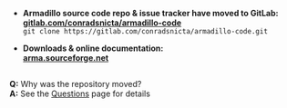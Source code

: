 
* **Armadillo source code repo & issue tracker have moved to GitLab:**  
[**gitlab.com/conradsnicta/armadillo-code**](http://gitlab.com/conradsnicta/armadillo-code)  
`git clone https://gitlab.com/conradsnicta/armadillo-code.git`

* **Downloads & online documentation:**  
[**arma.sourceforge.net**](http://arma.sourceforge.net)

##

**Q:** Why was the repository moved?  
**A:** See the [Questions](http://arma.sourceforge.net/faq.html) page for details  
